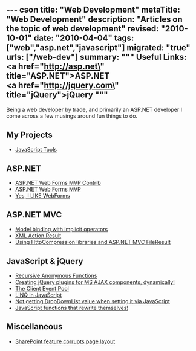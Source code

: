 --- cson
title: "Web Development"
metaTitle: "Web Development"
description: "Articles on the topic of web development"
revised: "2010-10-01"
date: "2010-04-04"
tags: ["web","asp.net","javascript"]
migrated: "true"
urls: ["/web-dev"]
summary: """
Useful Links:<br />
<a href=\"http://asp.net\" title=\"ASP.NET\">ASP.NET</a><br />
<a href=\"http://jquery.com\" title=\"jQuery\">jQuery</a>
"""
---
Being a web developer by trade, and primarily an ASP.NET developer I come across a few musings around fun things to do.

## My Projects

* [JavaScript Tools][1]

## ASP.NET ##

* [ASP.NET Web Forms MVP Contrib][2]
* [ASP.NET Web Forms MVP][3]
* [Yes, I LIKE WebForms][4]

## ASP.NET MVC ##

* [Model binding with implicit operators][5]
* [XML Action Result][6]
* [Using HttpCompression libraries and ASP.NET MVC FileResult][7]

## JavaScript & jQuery ##

* [Recursive Anonymous Functions][8]
* [Creating jQuery plugins for MS AJAX components, dynamically!][9]
* [The Client Event Pool][10]
* [LINQ in JavaScript][11]
* [Not getting DropDownList value when setting it via JavaScript][12]
* [JavaScript functions that rewrite themselves!][13]

## Miscellaneous 

* [SharePoint feature corrupts page layout][14]


  [1]: /javascript-tools
  [2]: /webforms-mvp-contrib
  [3]: /webforms-mvp
  [4]: /yes-i-like-webforms
  [5]: /aspnet-mvc-model-binding-with-implicit-operators
  [6]: /aspnet-mvc-xml-action-result
  [7]: /http-compression-mvc-fileresult
  [8]: /recursive-anonymous-functions
  [9]: /creating-jquery-plugins-from-ms-ajax-components
  [10]: /client-event-pool
  [11]: /linq-in-javascript
  [12]: /no-value-when-settings-dropdown-with-javascript
  [13]: /javascript-singleton
  [14]: /sharepoint-feature-corrupts-page-layout